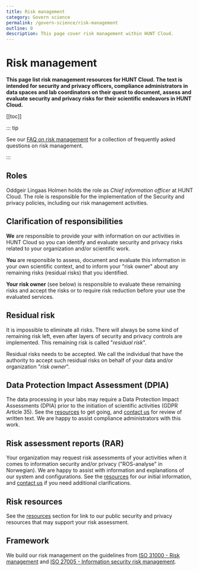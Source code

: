 ```yaml
---
title: Risk management
category: Govern science
permalink: /govern-science/risk-management
outline: 0
description: This page cover risk management within HUNT Cloud.
---
```


# Risk management

**This page list risk management resources for HUNT Cloud. The text is intended for security and privacy officers, compliance administrators in data spaces and lab coordinators on their quest to document, assess and evaluate security and privacy risks for their scientific endeavors in HUNT Cloud.**

[[toc]]

::: tip

See our [FAQ on risk management](/govern-science/risk-management/faq) for a collection of frequently asked questions on risk management.

:::

## Roles

Oddgeir Lingaas Holmen holds the role as *Chief information officer* at HUNT Cloud. The role is responsible for the implementation of the Security and privacy policies, including our risk management activities.

## Clarification of responsibilities

**We** are responsible to provide your with information on our activities in HUNT Cloud so you can identify and evaluate security and privacy risks related to your organization and/or scientific work.

**You** are responsible to assess, document and evaluate this information in your own scientific context, and to inform your "risk owner" about any remaining risks (residual risks) that you identified.

**Your risk owner** (see below) is responsible to evaluate these remaining risks and accept the risks or to require risk reduction before your use the evaluated services.


## Residual risk

It is impossible to eliminate all risks. There will  always be some kind of remaining risk left, even after layers of security and privacy controls are implemented. This remaining risk is called "*residual risk*".

Residual risks needs to be accepted. We call the individual that have the authority to accept such residual risks on behalf of your data and/or organization "*risk owner*".

## Data Protection Impact Assessment (DPIA)

The data processing in your labs may require a Data Protection Impact Assessments (DPIA) prior to the initiation of scientific activities (GDPR Article 35). See the [resources](/govern-science/risk-management/resources) to get going, and [contact us](/contact) for review of written text. We are happy to assist compliance administrators with this work.

## Risk assessment reports (RAR)

Your organization may request risk assessments of your activities when it comes to information security and/or privacy ("ROS-analyse" in Norwegian). We are happy to assist with information and explanations of our system and configurations. See the [resources](/govern-science/risk-management/resources) for our initial information, and [contact us](/contact) if you need additional clarifications.

## Risk resources

See the [resources](/govern-science/risk-management/resources) section for link to our public security and privacy resources that may support your risk assessment.

## Framework

We build our risk management on the guidelines from [ISO 31000 - Risk management](https://www.iso.org/iso-31000-risk-management.html) and [ISO 27005 - Information security risk management](https://www.iso.org/standard/75281.html).



